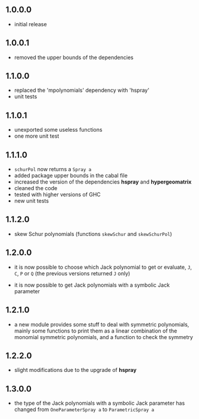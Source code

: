1.0.0.0
-------
* initial release

1.0.0.1
-------
* removed the upper bounds of the dependencies

1.1.0.0
-------
* replaced the 'mpolynomials' dependency with 'hspray'
* unit tests

1.1.0.1
-------
* unexported some useless functions
* one more unit test

1.1.1.0
-------
* `schurPol` now returns a `Spray a`
* added package upper bounds in the cabal file
* increased the version of the dependencies **hspray** and **hypergeomatrix**
* cleaned the code
* tested with higher versions of GHC
* new unit tests

1.1.2.0
-------
* skew Schur polynomials (functions `skewSchur` and `skewSchurPol`)

1.2.0.0
-------
* it is now possible to choose which Jack polynomial to get or evaluate, 
`J`, `C`, `P` or `Q` (the previous versions returned `J` only)

* it is now possible to get Jack polynomials with a symbolic Jack parameter

1.2.1.0
-------
* a new module provides some stuff to deal with symmetric polynomials, mainly 
some functions to print them as a linear combination of the monomial symmetric 
polynomials, and a function to check the symmetry

1.2.2.0
-------
* slight modifications due to the upgrade of **hspray**

1.3.0.0
-------
* the type of the Jack polynomials with a symbolic Jack parameter has changed 
from `OneParameterSpray a` to `ParametricSpray a`